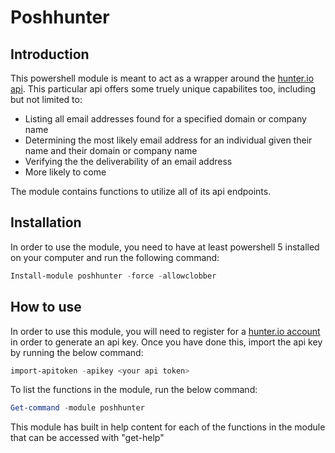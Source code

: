 # Poshhunter

## Introduction

This powershell module is meant to act as a wrapper around the [hunter.io api](https://hunter.io).  This particular api offers some truely unique capabilites too, including but not limited to:

* Listing all email addresses found for a specified domain or company name
* Determining the most likely email address for an individual given their name and their domain or company name
* Verifying the the deliverability of an email address
* More likely to come

The module contains functions to utilize all of its api endpoints.

## Installation

In order to use the module, you need to have at least powershell 5 installed on your computer and run the following command:

```powershell
Install-module poshhunter -force -allowclobber
```

## How to use

In order to use this module, you will need to register for a [hunter.io account](https://hunter.io) in order to generate an api key.  Once you have done this, import the api key by running the below command:

```powershell
import-apitoken -apikey <your api token>
```

To list the functions in the module, run the below command:

```powershell
Get-command -module poshhunter
```

This module has built in help content for each of the functions in the module that can be accessed with "get-help"